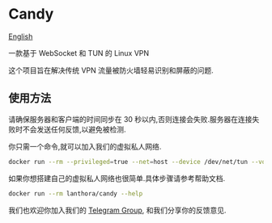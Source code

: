 # Candy

[English](README.md)

一款基于 WebSocket 和 TUN 的 Linux VPN

这个项目旨在解决传统 VPN 流量被防火墙轻易识别和屏蔽的问题.

## 使用方法

请确保服务器和客户端的时间同步在 30 秒以内,否则连接会失败.服务器在连接失败时不会发送任何反馈,以避免被检测.

你只需一个命令,就可以加入我们的虚拟私人网络.

```bash
docker run --rm --privileged=true --net=host --device /dev/net/tun --volume /var/lib/candy:/var/lib/candy lanthora/candy
```

如果你想搭建自己的虚拟私人网络也很简单.具体步骤请参考帮助文档.

```bash
docker run --rm lanthora/candy --help
```

我们也欢迎你加入我们的 [Telegram Group](https://t.me/+xR4K-Asvjz0zMjU1), 和我们分享你的反馈意见.
